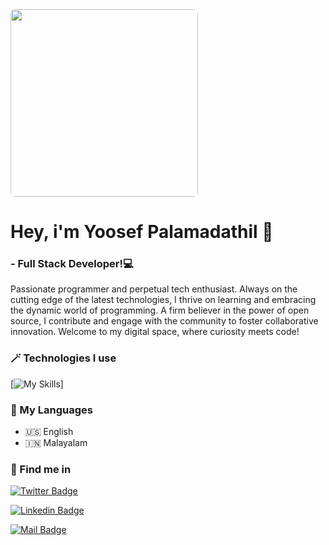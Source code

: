 <img width="300px" style="border-radius: 8px; object-fit:cover; border-color:white; border: 3px" src="https://ppyoosef.github.io/assets/images/photo.jpg"/>

# Hey, i'm Yoosef Palamadathil 👋

###  - Full Stack Developer!💻

Passionate programmer and perpetual tech enthusiast. Always on the cutting edge of the latest technologies, I thrive on learning and embracing the dynamic world of programming. A firm believer in the power of open source, I contribute and engage with the community to foster collaborative innovation. Welcome to my digital space, where curiosity meets code!


### 🪄 Technologies I use

<!-- TODO: Make technologies links takes you to repositories -->

[![My Skills](https://skills.thijs.gg/icons?i=html,css,js,sass,typescript,angular,react,java,jquery,bootstrap,tailwind,materialui,nodejs,express,webpack,python,wordpress&theme=light)]


### 🔗 My Languages

- 🇺🇸 English
- 🇮🇳 Malayalam

### 🔦 Find me in
[![Twitter Badge](https://img.shields.io/badge/-@yoosef_palamadathil-1ca0f1?style=flat&labelColor=1ca0f1&logo=twitter&logoColor=white&link=https://twitter.com/y_palamadathil)](https://twitter.com/y_palamadathil) 

[![Linkedin Badge](https://img.shields.io/badge/-Yoosef_Palamadathil-0e76a8?style=flat&labelColor=0e76a8&logo=linkedin&logoColor=white)](https://www.linkedin.com/in/yoosef-palamadathil-3a804bb4/) 

[![Mail Badge](https://img.shields.io/badge/-yoosef_palamadathil-c0392b?style=flat&labelColor=c0392b&logo=gmail&logoColor=white)](mailto:yoosef.palamadathil@gmail.com)


